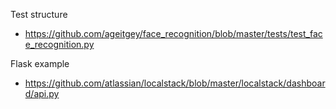 Test structure
- https://github.com/ageitgey/face_recognition/blob/master/tests/test_face_recognition.py


Flask example
- https://github.com/atlassian/localstack/blob/master/localstack/dashboard/api.py

